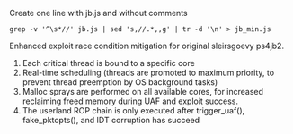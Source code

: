 Create one line with jb.js and without comments

```grep -v '^\s*//' jb.js | sed 's,//.*,,g' | tr -d '\n' > jb_min.js```

Enhanced exploit race condition mitigation for original sleirsgoevy ps4jb2.

1) Each critical thread is bound to a specific core 
2) Real-time scheduling (threads are promoted to maximum priority, to prevent thread preemption by OS background tasks)
3) Malloc sprays are performed on all available cores, for increased reclaiming freed memory during UAF and exploit success.
4) The userland ROP chain is only executed after trigger_uaf(), fake_pktopts(), and IDT corruption has succeed 
